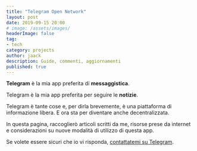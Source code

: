 ```yaml
---
title: "Telegram Open Network"
layout: post
date: 2019-09-15 20:00
# image: /assets/images/
headerImage: false
tag:
- tech
category: projects
author: jaack
description: Guide, commenti, aggiornamenti
published: true
---
```

**Telegram** è la mia app preferita di **messaggistica**.

Telegram è la mia app preferita per seguire le **notizie**.

Telegram è tante cose e, per dirla brevemente, è una piattaforma di informazione libera.
E ora sta per diventare anche decentralizzata.

In questa pagina, raccoglierò articoli scritti da me, risorse prese da internet
e considerazioni su nuove modalità di utilizzo di questa app.

Se volete essere sicuri che io vi risponda, [contattatemi su Telegram](https://t.me/ijaack94).
